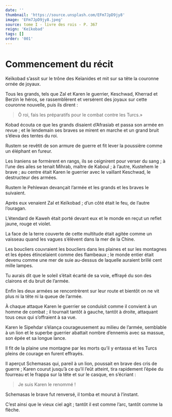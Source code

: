 ```yaml
---
date: ''
thumbnail: 'https://source.unsplash.com/EFm7JpD9jy8'
image: 'EFm7JpD9jy8.jpeg'
source: tome I - livre des rois - P. 367
reign: 'Keïkobad'
tags: []
order: '001'
---
```


# Commencement du récit

Keïkobad s’assit sur le trône des Keïanides et mit sur sa tête la couronne ornée de joyaux.

Tous les grands, tels que Zal et Karen le guerrier, Keschwad, Kherrad et Berzin le héros, se rassemblèrent et versèrent des joyaux sur cette couronne nouvelle, puis ils dirent :

> Ô roi, fais les préparatifs pour le combat contre les Turcs.»

Kobad écouta ce que les grands disaient d’Afrasiab et passa son armée en revue ; et le lendemain ses braves se mirent en marche et un grand bruit s’éleva des tentes du roi.

Rustem se revêtit de son armure de guerre et fit lever la poussière comme un éléphant en fureur.

Les Iraniens se formèrent en rangs, ils se ceignirent pour verser du sang ; à l’une des ailes se tenait Mihrab, maître de Kaboul ; à l’autre, Kustehem le brave ; au centre était Karen le guerrier avec le vaillant Keschwad, le destructeur des armées.

Rustem le Pehlewan devançait l’armée et les grands et les braves le suivaient.

Après eux venaient Zal et Keïkobad ; d’un côté était le feu, de l’autre l’ouragan.

L’étendard de Kaweh était porté devant eux et le monde en reçut un reflet jaune, rouge et violet.

La face de la terre couverte de cette multitude était agitée comme un vaisseau quand les vagues s’élèvent dans la mer de la Chine.

Les boucliers couvraient les boucliers dans les plaines et sur les montagnes et les épées étincelaient comme des flambeaux ; le monde entier était devenu comme une mer de suie au-dessus de laquelle auraient brillé cent mille lampes.

Tu aurais dit que le soleil s’était écarté de sa voie, effrayé du son des clairons et du bruit de l’armée.

Enfin les deux armées se rencontrèrent sur leur route et bientôt on ne vit plus ni la tête ni la queue de l’armée.

À chaque attaque Karen le guerrier se conduisit comme il convient à un homme de combat ; il tournait tantôt à gauche, tantôt à droite, attaquant tous ceux qui s’offraient à sa vue.

Karen le Sipehdar s’élança courageusement au milieu de l’armée, semblable à un lion et le superbe guerrier abattait nombre d’ennemis avec sa massue, son épée et sa longue lance.

Il fit de la plaine une montagne par les morts qu’il y entassa et les Turcs pleins de courage en furent effrayés.

Il aperçut Schemasas qui, pareil à un lion, poussait en brave des cris de guerre ; Karen courut jusqu’à ce qu’il l’eût atteint, tira rapidement l’épée du fourreau et le frappa sur la tête et sur le casque, en s’écriant :

> Je suis Karen le renommé !

Schemasas le brave fut renversé, il tomba et mourut à l’instant.

C’est ainsi que le vieux ciel agit ; tantôt il est comme l’arc, tantôt comme la flèche.
